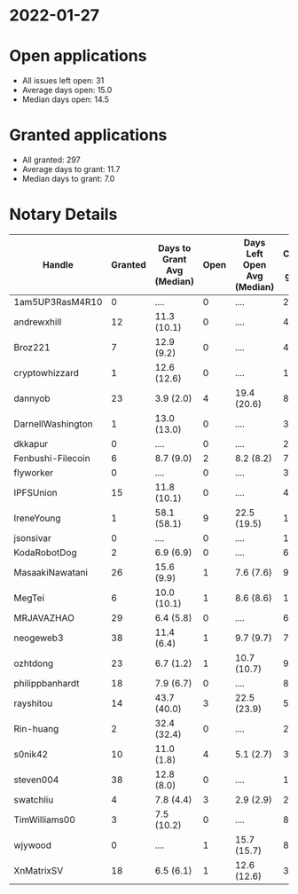 2022-01-27
==========

# Open applications

- All issues left open: 31
- Average days open: 15.0
- Median days open: 14.5

# Granted applications

- All granted: 297
- Average days to grant: 11.7
- Median days to grant: 7.0

# Notary Details

| Handle            |   Granted | Days to Grant Avg (Median)   |   Open | Days Left Open Avg (Median)   |   Closed (no grant) |
|-------------------|-----------|------------------------------|--------|-------------------------------|---------------------|
| 1am5UP3RasM4R10   |         0 | ....                         |      0 | ....                          |                   2 |
| andrewxhill       |        12 | 11.3  (10.1)                 |      0 | ....                          |                  48 |
| Broz221           |         7 | 12.9  (9.2)                  |      0 | ....                          |                  48 |
| cryptowhizzard    |         1 | 12.6  (12.6)                 |      0 | ....                          |                  11 |
| dannyob           |        23 | 3.9  (2.0)                   |      4 | 19.4  (20.6)                  |                  83 |
| DarnellWashington |         1 | 13.0  (13.0)                 |      0 | ....                          |                   3 |
| dkkapur           |         0 | ....                         |      0 | ....                          |                   2 |
| Fenbushi-Filecoin |         6 | 8.7  (9.0)                   |      2 | 8.2  (8.2)                    |                  74 |
| flyworker         |         0 | ....                         |      0 | ....                          |                   3 |
| IPFSUnion         |        15 | 11.8  (10.1)                 |      0 | ....                          |                  44 |
| IreneYoung        |         1 | 58.1  (58.1)                 |      9 | 22.5  (19.5)                  |                  14 |
| jsonsivar         |         0 | ....                         |      0 | ....                          |                  13 |
| KodaRobotDog      |         2 | 6.9  (6.9)                   |      0 | ....                          |                   6 |
| MasaakiNawatani   |        26 | 15.6  (9.9)                  |      1 | 7.6  (7.6)                    |                  92 |
| MegTei            |         6 | 10.0  (10.1)                 |      1 | 8.6  (8.6)                    |                  19 |
| MRJAVAZHAO        |        29 | 6.4  (5.8)                   |      0 | ....                          |                  61 |
| neogeweb3         |        38 | 11.4  (6.4)                  |      1 | 9.7  (9.7)                    |                  74 |
| ozhtdong          |        23 | 6.7  (1.2)                   |      1 | 10.7  (10.7)                  |                  90 |
| philippbanhardt   |        18 | 7.9  (6.7)                   |      0 | ....                          |                  81 |
| rayshitou         |        14 | 43.7  (40.0)                 |      3 | 22.5  (23.9)                  |                  53 |
| Rin-huang         |         2 | 32.4  (32.4)                 |      0 | ....                          |                   2 |
| s0nik42           |        10 | 11.0  (1.8)                  |      4 | 5.1  (2.7)                    |                  30 |
| steven004         |        38 | 12.8  (8.0)                  |      0 | ....                          |                 104 |
| swatchliu         |         4 | 7.8  (4.4)                   |      3 | 2.9  (2.9)                    |                  20 |
| TimWilliams00     |         3 | 7.5  (10.2)                  |      0 | ....                          |                   8 |
| wjywood           |         0 | ....                         |      1 | 15.7  (15.7)                  |                   8 |
| XnMatrixSV        |        18 | 6.5  (6.1)                   |      1 | 12.6  (12.6)                  |                  31 |